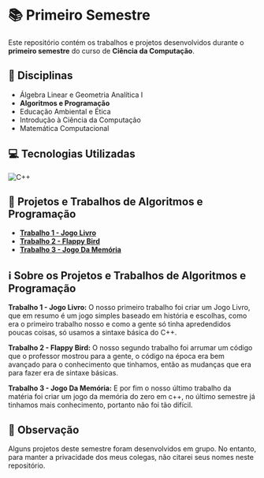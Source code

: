 # 📚 Primeiro Semestre

Este repositório contém os trabalhos e projetos desenvolvidos durante o **primeiro semestre** do curso de **Ciência da Computação**.

## 📖 Disciplinas
- Álgebra Linear e Geometria Analítica I 
- **Algoritmos e Programação**
- Educação Ambiental e Ética
- Introdução à Ciência da Computação
- Matemática Computacional

## 💻 Tecnologias Utilizadas
![C++](https://img.shields.io/badge/C%2B%2B-00599C?style=for-the-badge&logo=c%2B%2B&logoColor=white)

## 🚀 Projetos e Trabalhos de Algoritmos e Programação
- **[Trabalho 1 - Jogo Livro]()**
- **[Trabalho 2 - Flappy Bird](./algoritmos_e_programacao/02_flappy_bird/flappy_bird.cpp)**
- **[Trabalho 3 - Jogo Da Memória](./algoritmos_e_programacao/03_jogo_da_memoria/jogo_da_memoria.cpp)**

## ℹ️ Sobre os Projetos e Trabalhos de Algoritmos e Programação
**Trabalho 1 - Jogo Livro:** O nosso primeiro trabalho foi criar um Jogo Livro, que em resumo é um jogo simples baseado em história e escolhas, como era o primeiro trabalho nosso e como a gente só tinha apredendidos poucas coisas, só usamos a sintaxe básica do C++.

**Trabalho 2 - Flappy Bird:** O nosso segundo trabalho foi arrumar um código que o professor mostrou para a gente, o código na época era bem avançado para o conhecimento que tinhamos, então as mudanças que era para fazer era de sintaxe básicas.

**Trabalho 3 - Jogo Da Memória:** E por fim o nosso último trabalho da matéria foi criar um jogo da memória do zero em c++, no último semestre já tinhamos mais conhecimento, portanto não foi tão difícil.

## 📝 Observação
Alguns projetos deste semestre foram desenvolvidos em grupo. No entanto, para manter a privacidade dos meus colegas, não citarei seus nomes neste repositório.
